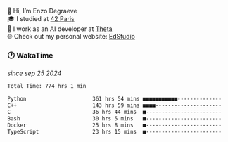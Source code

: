 👋 Hi, I’m Enzo Degraeve <br>
🎓 I studied at [42 Paris](https://42.fr/)<br>
💼 I work as an AI developer at [Theta](https://theta.mc/)<br>
🌐 Check out my personal website: [EdStudio](https://edstudio.fr/)

### 🕐 WakaTime
*since sep 25 2024*

<!--START_SECTION:waka-->

```txt
Total Time: 774 hrs 1 min

Python                     361 hrs 54 mins ■■■■■■■■■■■--------------   44.72 %
C++                        143 hrs 59 mins ■■■■---------------------   17.79 %
C                          36 hrs 44 mins  ■------------------------   04.54 %
Bash                       30 hrs 5 mins   ■------------------------   03.72 %
Docker                     25 hrs 8 mins   ■------------------------   03.11 %
TypeScript                 23 hrs 15 mins  ■------------------------   02.87 %
```

<!--END_SECTION:waka-->
